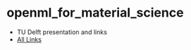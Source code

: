# openml_for_material_science
- TU Delft presentation and links
- [All Links](https://gist.github.com/497b30af519396d041eb46f49952cb59.git)
